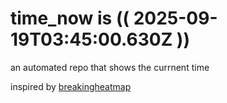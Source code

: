 # time_now is (( 2025-09-19T03:45:00.630Z ))

an automated repo that shows the currnent time

inspired by [breakingheatmap](https://github.com/breakingheatmap/breakingheatmap)